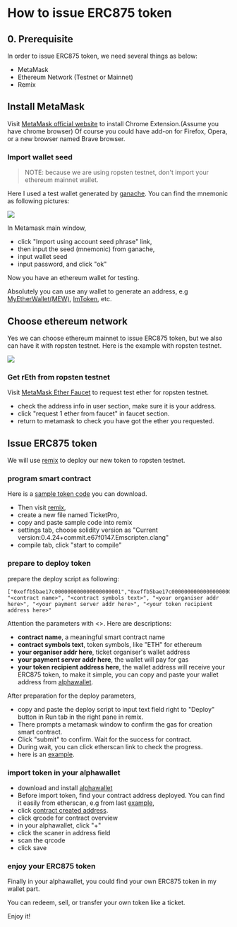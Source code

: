 # How to issue ERC875 token

## 0. Prerequisite
In order to issue ERC875 token, we need several things as below:

- MetaMask
- Ethereum Network (Testnet or Mainnet)
- Remix

## Install MetaMask
Visit [MetaMask official website](https://metamask.io/) to install Chrome Extension.(Assume you have chrome browser) Of course you could have add-on for Firefox, Opera, or a new browser named Brave browser.

### Import wallet seed

> NOTE: because we are using ropsten testnet, don't import your ethereum mainnet wallet.

Here I used a test wallet generated by [ganache](http://truffleframework.com/ganache). You can find the mnemonic as following pictures:

![](https://github.com/HiBlock/non-fungible-token/blob/master/images/mnemonic.png)

In Metamask main window,  
- click "Import using account seed phrase" link, 
- then input the seed (mnemonic) from ganache,
- input wallet seed
- input password, and click "ok"

Now you have an ethereum wallet for testing.   

Absolutely you can use any wallet to generate an address, e.g [MyEtherWallet(MEW)](https://www.myetherwallet.com/), [ImToken](https://token.im/), etc.

## Choose ethereum network
Yes we can choose ethereum mainnet to issue ERC875 token, but we also can have it with ropsten testnet. Here is the example with ropsten testnet.

![](https://github.com/HiBlock/non-fungible-token/blob/master/images/metamask-choose-network.png)

### Get rEth from ropsten testnet
Visit [MetaMask Ether Faucet](https://faucet.metamask.io/) to request test ether for ropsten testnet.

- check the address info in user section, make sure it is your address.
- click "request 1 ether from faucet" in faucet section.
- return to metamask to check you have got the ether you requested.

## Issue ERC875 token

We will use [remix](https://remix.ethereum.org/) to deploy our new token to ropsten testnet.

### program smart contract

Here is a [sample token code](./TicketPro.sol) you can download.   
- Then visit [remix](https://remix.ethereum.org/), 
- create a new file named TicketPro,
- copy and paste sample code into remix
- settings tab, choose solidity version as "Current version:0.4.24+commit.e67f0147.Emscripten.clang"
- compile tab, click "start to compile"

### prepare to deploy token

prepare the deploy script as following:

```
["0xeffb5bae17c000000000000000000001","0xeffb5bae17c000000000000000000002","0xeffb5bae17c000000000000000000003","0xeffb5bae17c000000000000000000004","0xeffb5bae17c000000000000000000005","0xeffb5bae17c000000000000000000006","0xeffb5bae17c000000000000000000007","0xeffb5bae17c000000000000000000008","0xeffb5bae17c000000000000000000009","0xeffb5bae17c00000000000000000000a","0xeffb5bae17c00000000000000000000b","0xeffb5bae17c00000000000000000000c","0xeffb5bae17c00000000000000000000d","0xeffb5bae17c00000000000000000000e","0xeffb5bae17c00000000000000000000f","0xeffb5bae17c000000000000000000010","0xeffb5bae17c000000000000000000011","0xeffb5bae17c000000000000000000012","0xeffb5bae17c000000000000000000013","0xeffb5bae17c000000000000000000014","0xeffb5bae17c000000000000000000015","0xeffb5bae17c000000000000000000016","0xeffb5bae17c000000000000000000017","0xeffb5bae17c000000000000000000018","0xeffb5bae17c000000000000000000019","0xeffb5bae17c00000000000000000001a","0xeffb5bae17c00000000000000000001b","0xeffb5bae17c00000000000000000001c","0xeffb5bae17c00000000000000000001d","0xeffb5bae17c00000000000000000001e","0xeffb5bae17c00000000000000000001f","0xeffb5bae17c000000000000000000020","0xeffb5bae17c000000000000000000021","0xeffb5bae17c000000000000000000022","0xeffb5bae17c000000000000000000023","0xeffb5bae17c000000000000000000024","0xeffb5bae17c000000000000000000025","0xeffb5bae17c000000000000000000026","0xeffb5bae17c000000000000000000027","0xeffb5bae17c000000000000000000028","0xeffb5bae17c000000000000000000029","0xeffb5bae17c00000000000000000002a","0xeffb5bae17c00000000000000000002b","0xeffb5bae17c00000000000000000002c","0xeffb5bae17c00000000000000000002d","0xeffb5bae17c00000000000000000002e","0xeffb5bae17c00000000000000000002f","0xeffb5bae17c000000000000000000030","0xeffb5bae17c000000000000000000031","0xeffb5bae17c000000000000000000032"], "<contract name>", "<contract symbols text>", "<your organiser addr here>", "<your payment server addr here>", "<your token recipient address here>"
```

Attention the parameters with <>. Here are descriptions:

- **contract name**, a meaningful smart contract name
- **contract symbols text**, token symbols, like "ETH" for ethereum
- **your organiser addr here**, ticket organiser's wallet address
- **your payment server addr here**, the wallet will pay for gas
- **your token recipient address here**, the wallet address will receive your ERC875 token, to make it simple, you can copy and paste your wallet address from [alphawallet](https://www.awallet.io/).	


After preparation for the deploy parameters,   

- copy and paste the deploy script to input text field right to "Deploy" button in Run tab in the right pane in remix.
- There prompts a metamask window to confirm the gas for creation smart contract. 
- Click "submit" to confirm. Wait for the success for contract.
- During wait, you can click etherscan link to check the progress.
- here is an [example](https://ropsten.etherscan.io/tx/0x1cca5d86958c9727c8083ed863a7028fef48a5844997ab4dfa0d0f2c4ba4b476).

### import token in your alphawallet

- download and install [alphawallet](https://www.awallet.io/)
- Before import token, find your contract address deployed. You can find it easily from etherscan, e.g from last [example](https://ropsten.etherscan.io/tx/0x1cca5d86958c9727c8083ed863a7028fef48a5844997ab4dfa0d0f2c4ba4b476), 
- click [contract created address](https://ropsten.etherscan.io/address/0x204ffa2a3edacf4a32a4874155ece51521c023ae). 
- click qrcode for contract overview
- in your alphawallet, click "+"
- click the scaner in address field
- scan the qrcode
- click save

### enjoy your ERC875 token

Finally in your alphawallet, you could find your own ERC875 token in my wallet part.

You can redeem, sell, or transfer your own token like a ticket.

Enjoy it!

